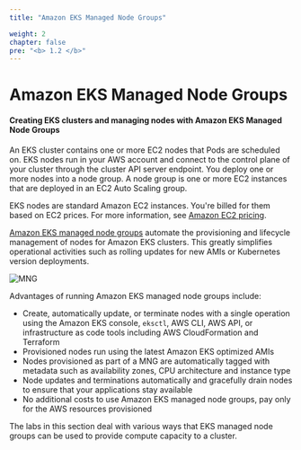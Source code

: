 ```yaml
---
title: "Amazon EKS Managed Node Groups"

weight: 2
chapter: false
pre: "<b> 1.2 </b>"
---
```


# Amazon EKS Managed Node Groups

#### **Creating EKS clusters and managing nodes with Amazon EKS Managed Node Groups**

An EKS cluster contains one or more EC2 nodes that Pods are scheduled on. EKS nodes run in your AWS account and connect to the control plane of your cluster through the cluster API server endpoint. You deploy one or more nodes into a node group. A node group is one or more EC2 instances that are deployed in an EC2 Auto Scaling group.

EKS nodes are standard Amazon EC2 instances. You're billed for them based on EC2 prices. For more information, see [Amazon EC2 pricing](https://aws.amazon.com/ec2/pricing/).

[Amazon EKS managed node groups](https://docs.aws.amazon.com/eks/latest/userguide/managed-node-groups.html) automate the provisioning and lifecycle management of nodes for Amazon EKS clusters. This greatly simplifies operational activities such as rolling updates for new AMIs or Kubernetes version deployments.

![MNG](./images/4/00013.png?featherlight=false&width=30pc)

Advantages of running Amazon EKS managed node groups include:

- Create, automatically update, or terminate nodes with a single operation using the Amazon EKS console, `eksctl`, AWS CLI, AWS API, or infrastructure as code tools including AWS CloudFormation and Terraform
- Provisioned nodes run using the latest Amazon EKS optimized AMIs
- Nodes provisioned as part of a MNG are automatically tagged with metadata such as availability zones, CPU architecture and instance type
- Node updates and terminations automatically and gracefully drain nodes to ensure that your applications stay available
- No additional costs to use Amazon EKS managed node groups, pay only for the AWS resources provisioned

The labs in this section deal with various ways that EKS managed node groups can be used to provide compute capacity to a cluster.